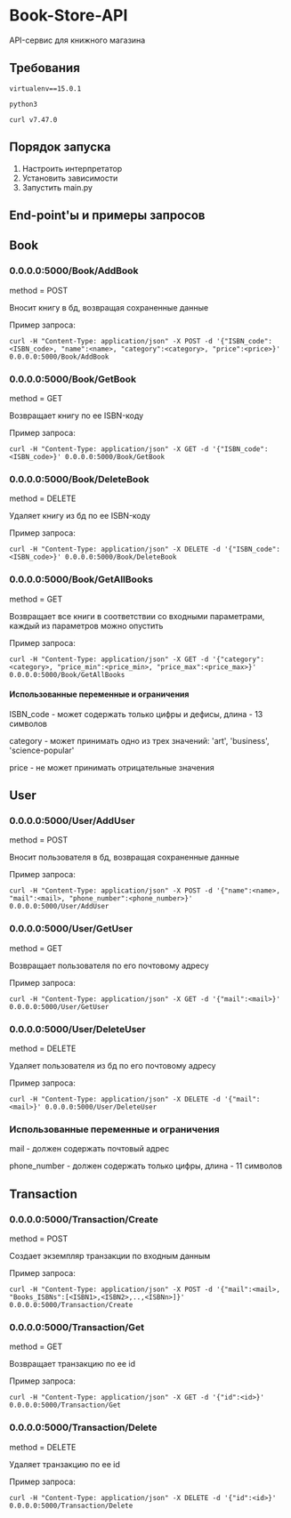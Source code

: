 # Book-Store-API
API-сервис для книжного магазина
## Требования
```virtualenv==15.0.1```

```python3```

```curl v7.47.0```

## Порядок запуска
1. Настроить интерпретатор
2. Установить зависимости
3. Запустить main.py

## End-point'ы и примеры запросов

## Book

### 0.0.0.0:5000/Book/AddBook

method = POST

Вносит книгу в бд, возвращая сохраненные данные

Пример запроса:

```curl -H "Content-Type: application/json" -X POST -d '{"ISBN_code":<ISBN_code>, "name":<name>, "category":<category>, "price":<price>}' 0.0.0.0:5000/Book/AddBook```

### 0.0.0.0:5000/Book/GetBook

method = GET

Возвращает книгу по ее ISBN-коду

Пример запроса:

```curl -H "Content-Type: application/json" -X GET -d '{"ISBN_code":<ISBN_code>}' 0.0.0.0:5000/Book/GetBook```

### 0.0.0.0:5000/Book/DeleteBook

method = DELETE

Удаляет книгу из бд по ее ISBN-коду

Пример запроса:

```curl -H "Content-Type: application/json" -X DELETE -d '{"ISBN_code":<ISBN_code>}' 0.0.0.0:5000/Book/DeleteBook```

### 0.0.0.0:5000/Book/GetAllBooks

method = GET

Возвращает все книги в соответствии со входными параметрами, каждый из параметров можно опустить

Пример запроса:

```curl -H "Content-Type: application/json" -X GET -d '{"category":<category>, "price_min":<price_min>, "price_max":<price_max>}' 0.0.0.0:5000/Book/GetAllBooks```

#### Использованные переменные и ограничения

ISBN_code - может содержать только цифры и дефисы, длина - 13 символов

category - может принимать одно из трех значений: 'art', 'business', 'science-popular'

price - не может принимать отрицательные значения

## User

### 0.0.0.0:5000/User/AddUser

method = POST

Вносит пользователя в бд, возвращая сохраненные данные

Пример запроса:

```curl -H "Content-Type: application/json" -X POST -d '{"name":<name>, "mail":<mail>, "phone_number":<phone_number>}' 0.0.0.0:5000/User/AddUser```

### 0.0.0.0:5000/User/GetUser

method = GET

Возвращает пользователя по его почтовому адресу

Пример запроса:

```curl -H "Content-Type: application/json" -X GET -d '{"mail":<mail>}' 0.0.0.0:5000/User/GetUser```

### 0.0.0.0:5000/User/DeleteUser

method = DELETE

Удаляет пользователя из бд по его почтовому адресу

Пример запроса:

```curl -H "Content-Type: application/json" -X DELETE -d '{"mail":<mail>}' 0.0.0.0:5000/User/DeleteUser```

### Использованные переменные и ограничения
mail - должен содержать почтовый адрес

phone_number - должен содержать только цифры, длина - 11 символов 

## Transaction

### 0.0.0.0:5000/Transaction/Create

method = POST

Создает экземпляр транзакции по входным данным

Пример запроса:

```curl -H "Content-Type: application/json" -X POST -d '{"mail":<mail>, "Books_ISBNs":[<ISBN1>,<ISBN2>,..,<ISBNn>]}' 0.0.0.0:5000/Transaction/Create```

### 0.0.0.0:5000/Transaction/Get

method = GET

Возвращает транзакцию по ее id

Пример запроса:

```curl -H "Content-Type: application/json" -X GET -d '{"id":<id>}' 0.0.0.0:5000/Transaction/Get```

### 0.0.0.0:5000/Transaction/Delete

method = DELETE

Удаляет транзакцию по ее id

Пример запроса:

```curl -H "Content-Type: application/json" -X DELETE -d '{"id":<id>}' 0.0.0.0:5000/Transaction/Delete```
